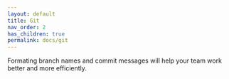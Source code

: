 ```yaml
---
layout: default
title: Git
nav_order: 2
has_children: true
permalink: docs/git
---
```


Formating branch names and commit messages will help your team work better and more efficiently.